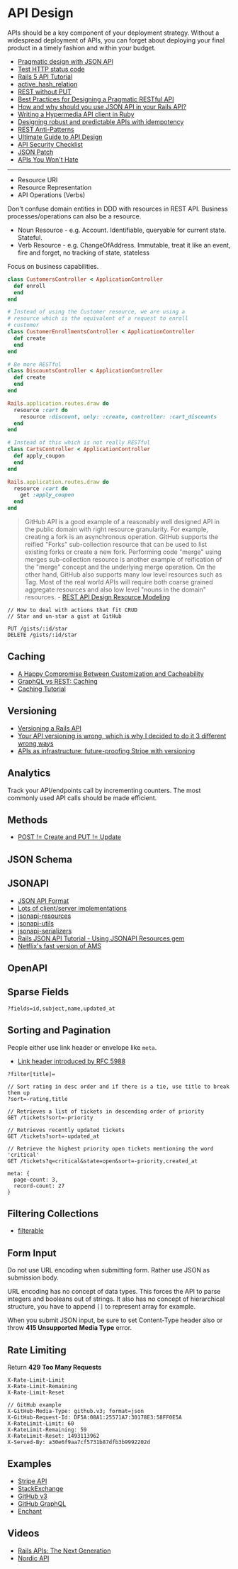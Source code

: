 # API Design

APIs should be a key component of your deployment strategy. Without a widespread deployment of APIs, you can forget about deploying your final product in a timely fashion and within your budget.

* [Pragmatic design with JSON API](https://jeremiahlee.com/blog/2017/10/10/pragmatic-design-with-json-api/)
* [Test HTTP status code](http://httpstat.us/)
* [Rails 5 API Tutorial](https://github.com/vasilakisfil/rails5_api_tutorial)
* [active_hash_relation](https://github.com/kollegorna/active_hash_relation)
* [REST without PUT](https://www.thoughtworks.com/radar/techniques/rest-without-put)
* [Best Practices for Designing a Pragmatic RESTful API](http://www.vinaysahni.com/best-practices-for-a-pragmatic-restful-api)
* [How and why should you use JSON API in your Rails API?](http://blog.arkency.com/2016/02/how-and-why-should-you-use-json-api-in-your-rails-api/)
* [Writing a Hypermedia API client in Ruby](https://robots.thoughtbot.com/writing-a-hypermedia-api-client-in-ruby)
* [Designing robust and predictable APIs with idempotency](https://stripe.com/blog/idempotency)
* [REST Anti-Patterns](https://www.infoq.com/articles/rest-anti-patterns)
* [Ultimate Guide to API Design](https://blog.qmo.io/ultimate-guide-to-api-design/)
* [API Security Checklist](https://github.com/shieldfy/API-Security-Checklist)
* [JSON Patch](http://jsonpatch.com/)
* [APIs You Won't Hate](https://apisyouwonthate.com/)

---

* Resource URI
* Resource Representation
* API Operations (Verbs)

Don't confuse domain entities in DDD with resources in REST API. Business processes/operations can also be a resource.

* Noun Resource - e.g. Account. Identifiable, queryable for current state. Stateful.
* Verb Resource - e.g. ChangeOfAddress. Immutable, treat it like an event, fire and forget, no tracking of state, stateless

Focus on business capabilities.

```ruby
class CustomersController < ApplicationController
  def enroll
  end
end

# Instead of using the Customer resource, we are using a
# resource which is the equivalent of a request to enroll
# customer
class CustomerEnrollmentsController < ApplicationController
  def create
  end
end

# Be more RESTful
class DiscountsController < ApplicationController
  def create
  end
end

Rails.application.routes.draw do
  resource :cart do
    resource :discount, only: :create, controller: :cart_discounts
  end
end

# Instead of this which is not really RESTful
class CartsController < ApplicationController
  def apply_coupon
  end
end

Rails.application.routes.draw do
  resource :cart do
    get :apply_coupon
  end
end
```

> GitHub API is a good example of a reasonably well designed API in the public domain with right resource granularity. For example, creating a fork is an asynchronous operation. GitHub supports the reified "Forks" sub-collection resource that can be used to list existing forks or create a new fork. Performing code "merge" using merges sub-collection resource is another example of reification of the "merge" concept and the underlying merge operation. On the other hand, GitHub also supports many low level resources such as Tag. Most of the real world APIs will require both coarse grained aggregate resources and also low level "nouns in the domain" resources. - [REST API Design Resource Modeling](https://www.thoughtworks.com/insights/blog/rest-api-design-resource-modeling)

```
// How to deal with actions that fit CRUD
// Star and un-star a gist at GitHub

PUT /gists/:id/star
DELETE /gists/:id/star
```

## Caching

* [A Happy Compromise Between Customization and Cacheability](https://phil.tech/api/2017/08/13/a-happy-compromise-between-customization-and-cacheability/)
* [GraphQL vs REST: Caching](https://phil.tech/api/2017/01/26/graphql-vs-rest-caching/)
* [Caching Tutorial](https://www.mnot.net/cache_docs/)

## Versioning

* [Versioning a Rails API](https://chriskottom.com/blog/2017/04/versioning-a-rails-api/)
* [Your API versioning is wrong, which is why I decided to do it 3 different wrong ways](https://www.troyhunt.com/your-api-versioning-is-wrong-which-is/)
* [APIs as infrastructure: future-proofing Stripe with versioning](https://stripe.com/blog/api-versioning)

## Analytics

Track your API/endpoints call by incrementing counters. The most commonly used API calls should be made efficient.

## Methods

* [POST != Create and PUT != Update](http://www.eq8.eu/blogs/37-post-create-and-put-update)

## JSON Schema

## JSONAPI

* [JSON API Format](http://jsonapi.org/format/)
* [Lots of client/server implementations](http://jsonapi.org/implementations/)
* [jsonapi-resources](https://github.com/cerebris/jsonapi-resources)
* [jsonapi-utils](https://github.com/tiagopog/jsonapi-utils)
* [jsonapi-serializers](https://github.com/fotinakis/jsonapi-serializers)
* [Rails JSON API Tutorial - Using JSONAPI Resources gem](http://tutorialsfordevs.com/tutorials/rails-json-api-tutorial/)
* [Netflix's fast version of AMS](https://github.com/Netflix/fast_jsonapi)

## OpenAPI

## Sparse Fields

```
?fields=id,subject,name,updated_at
```

## Sorting and Pagination

People either use link header or envelope like `meta`.

* [Link header introduced by RFC 5988](https://tools.ietf.org/html/rfc5988#page-6)

```
?filter[title]=

// Sort rating in desc order and if there is a tie, use title to break them up
?sort=-rating,title

// Retrieves a list of tickets in descending order of priority
GET /tickets?sort=-priority

// Retrieves recently updated tickets
GET /tickets?sort=-updated_at

// Retrieve the highest priority open tickets mentioning the word 'critical'
GET /tickets?q=critical&state=open&sort=-priority,created_at
```

```
meta: {
  page-count: 3,
  record-count: 27
}
```

## Filtering Collections

* [filterable](https://github.com/procore/filterable)

## Form Input

Do not use URL encoding when submitting form. Rather use JSON as submission body.

URL encoding has no concept of data types. This forces the API to parse integers and booleans out of strings. It also has no concept of hierarchical structure, you have to append `[]` to represent array for example.

When you submit JSON input, be sure to set Content-Type header also or throw **415 Unsupported Media Type** error.

## Rate Limiting

Return **429 Too Many Requests**

```
X-Rate-Limit-Limit
X-Rate-Limit-Remaining
X-Rate-Limit-Reset

// GitHub example
X-GitHub-Media-Type: github.v3; format=json
X-GitHub-Request-Id: DF5A:08A1:25571A7:30178E3:58FF0E5A
X-RateLimit-Limit: 60
X-RateLimit-Remaining: 59
X-RateLimit-Reset: 1493113962
X-Served-By: a30e6f9aa7cf5731b87dfb3b9992202d
```

## Examples

* [Stripe API](https://stripe.com/docs/api)
* [StackExchange](https://api.stackexchange.com/docs/compression)
* [GitHub v3](https://developer.github.com/v3/)
* [GitHub GraphQL](https://developer.github.com/early-access/graphql/)
* [Enchant](http://dev.enchant.com/api/v1)

## Videos

* [Rails APIs: The Next Generation](https://www.youtube.com/watch?v=iTbTz8_ztIM)
* [Nordic API](https://www.youtube.com/user/nordicapis/playlists)


